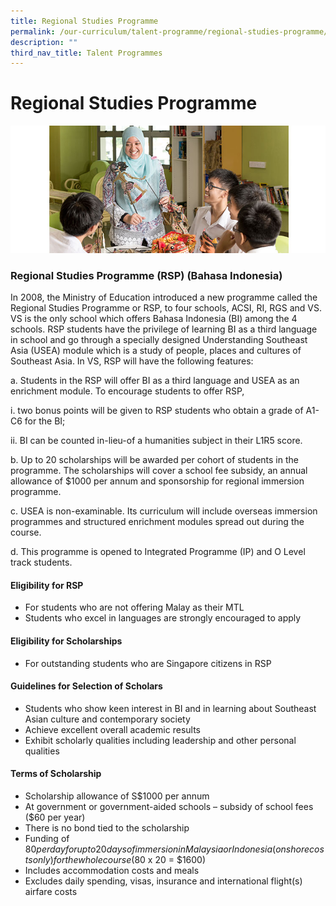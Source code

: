 ```yaml
---
title: Regional Studies Programme
permalink: /our-curriculum/talent-programme/regional-studies-programme/
description: ""
third_nav_title: Talent Programmes
---
```


# **Regional Studies Programme**

![](/images/creativearts-1.jpg)


### Regional Studies Programme (RSP) (Bahasa Indonesia)

In 2008, the Ministry of Education introduced a new programme called the Regional Studies Programme or RSP, to four schools, ACSI, RI, RGS and VS. VS is the only school which offers Bahasa Indonesia (BI) among the 4 schools. RSP students have the privilege of learning BI as a third language in school and go through a specially designed Understanding Southeast Asia (USEA) module which is a study of people, places and cultures of Southeast Asia. In VS, RSP will have the following features:

a. Students in the RSP will offer BI as a third language and USEA as an enrichment module. To encourage students to offer RSP,

i. two bonus points will be given to RSP students who obtain a grade of A1-C6 for the BI;

ii. BI can be counted in-lieu-of a humanities subject in their L1R5 score.

b. Up to 20 scholarships will be awarded per cohort of students in the programme. The scholarships will cover a school fee subsidy, an annual allowance of $1000 per annum and sponsorship for regional immersion programme.

c. USEA is non-examinable. Its curriculum will include overseas immersion programmes and structured enrichment modules spread out during the course.

d. This programme is opened to Integrated Programme (IP) and O Level track students.

#### Eligibility for RSP

*   For students who are not offering Malay as their MTL
*   Students who excel in languages are strongly encouraged to apply

#### Eligibility for Scholarships

*   For outstanding students who are Singapore citizens in RSP

#### Guidelines for Selection of Scholars

*   Students who show keen interest in BI and in learning about Southeast Asian culture and contemporary society
*   Achieve excellent overall academic results
*   Exhibit scholarly qualities including leadership and other personal qualities

#### Terms of Scholarship

*   Scholarship allowance of S$1000 per annum
*   At government or government-aided schools – subsidy of school fees ($60 per year)
*   There is no bond tied to the scholarship
*   Funding of $80 per day for up to 20 days of immersion in Malaysia or Indonesia (onshore costs only) for the whole course  
    ($80 x 20 = $1600)
*   Includes accommodation costs and meals
*   Excludes daily spending, visas, insurance and international flight(s) airfare costs
